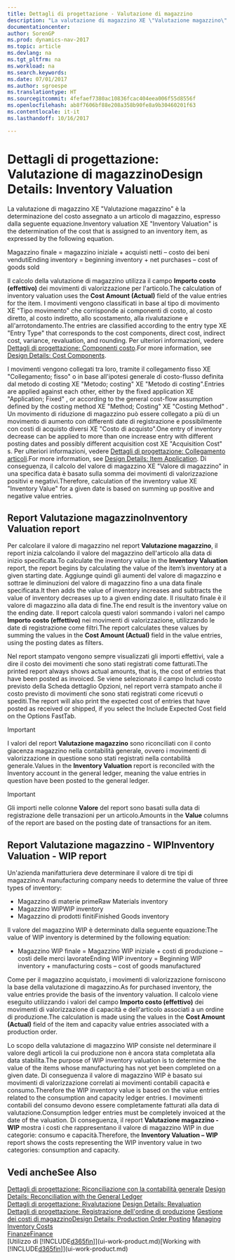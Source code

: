 ```yaml
---
title: Dettagli di progettazione - Valutazione di magazzino
description: "La valutazione di magazzino XE \"Valutazione magazzino\" è la determinazione del costo assegnato a un articolo di magazzino, espresso dalla seguente equazione."
documentationcenter: 
author: SorenGP
ms.prod: dynamics-nav-2017
ms.topic: article
ms.devlang: na
ms.tgt_pltfrm: na
ms.workload: na
ms.search.keywords: 
ms.date: 07/01/2017
ms.author: sgroespe
ms.translationtype: HT
ms.sourcegitcommit: 4fefaef7380ac10836fcac404eea006f55d8556f
ms.openlocfilehash: ab8f7606bf88e208a358b90fe8a9b30460201f63
ms.contentlocale: it-it
ms.lasthandoff: 10/16/2017

---
```

# <a name="design-details-inventory-valuation"></a><span data-ttu-id="32535-103">Dettagli di progettazione: Valutazione di magazzino</span><span class="sxs-lookup"><span data-stu-id="32535-103">Design Details: Inventory Valuation</span></span>
<span data-ttu-id="32535-104">La valutazione di magazzino XE "Valutazione magazzino" è la determinazione del costo assegnato a un articolo di magazzino, espresso dalla seguente equazione.</span><span class="sxs-lookup"><span data-stu-id="32535-104">Inventory valuation XE "Inventory Valuation"  is the determination of the cost that is assigned to an inventory item, as expressed by the following equation.</span></span>  

<span data-ttu-id="32535-105">Magazzino finale = magazzino iniziale + acquisti netti – costo dei beni venduti</span><span class="sxs-lookup"><span data-stu-id="32535-105">Ending inventory = beginning inventory + net purchases – cost of goods sold</span></span>  

<span data-ttu-id="32535-106">Il calcolo della valutazione di magazzino utilizza il campo **Importo costo (effettivo)** dei movimenti di valorizzazione per l'articolo.</span><span class="sxs-lookup"><span data-stu-id="32535-106">The calculation of inventory valuation uses the **Cost Amount (Actual)** field of the value entries for the item.</span></span> <span data-ttu-id="32535-107">I movimenti vengono classificati in base al tipo di movimento XE "Tipo movimento" che corrisponde ai componenti di costo, al costo diretto, al costo indiretto, allo scostamento, alla rivalutazione e all'arrotondamento.</span><span class="sxs-lookup"><span data-stu-id="32535-107">The entries are classified according to the entry type XE "Entry Type"  that corresponds to the cost components, direct cost, indirect cost, variance, revaluation, and rounding.</span></span> <span data-ttu-id="32535-108">Per ulteriori informazioni, vedere [Dettagli di progettazione: Componenti costo](design-details-cost-components.md).</span><span class="sxs-lookup"><span data-stu-id="32535-108">For more information, see [Design Details: Cost Components](design-details-cost-components.md).</span></span>  

<span data-ttu-id="32535-109">I movimenti vengono collegati tra loro, tramite il collegamento fisso XE "Collegamento; fisso" o in base all'ipotesi generale di costo-flusso definita dal metodo di costing XE "Metodo; costing" XE "Metodo di costing".</span><span class="sxs-lookup"><span data-stu-id="32535-109">Entries are applied against each other, either by the fixed application XE "Application; Fixed" , or according to the general cost-flow assumption defined by the costing method XE "Method; Costing"  XE "Costing Method" .</span></span> <span data-ttu-id="32535-110">Un movimento di riduzione di magazzino può essere collegato a più di un movimento di aumento con differenti date di registrazione e possibilmente con costi di acquisto diversi XE "Costo di acquisto".</span><span class="sxs-lookup"><span data-stu-id="32535-110">One entry of inventory decrease can be applied to more than one increase entry with different posting dates and possibly different acquisition cost XE "Acquisition Cost" s.</span></span> <span data-ttu-id="32535-111">Per ulteriori informazioni, vedere [Dettagli di progettazione: Collegamento articoli](design-details-item-application.md).</span><span class="sxs-lookup"><span data-stu-id="32535-111">For more information, see [Design Details: Item Application](design-details-item-application.md).</span></span> <span data-ttu-id="32535-112">Di conseguenza, il calcolo del valore di magazzino XE "Valore di magazzino" in una specifica data è basato sulla somma dei movimenti di valorizzazione positivi e negativi.</span><span class="sxs-lookup"><span data-stu-id="32535-112">Therefore, calculation of the inventory value XE "Inventory Value"  for a given date is based on summing up positive and negative value entries.</span></span>  

## <a name="inventory-valuation-report"></a><span data-ttu-id="32535-113">Report Valutazione magazzino</span><span class="sxs-lookup"><span data-stu-id="32535-113">Inventory Valuation report</span></span>  
<span data-ttu-id="32535-114">Per calcolare il valore di magazzino nel report **Valutazione magazzino**, il report inizia calcolando il valore del magazzino dell'articolo alla data di inizio specificata.</span><span class="sxs-lookup"><span data-stu-id="32535-114">To calculate the inventory value in the **Inventory Valuation** report, the report begins by calculating the value of the item’s inventory at a given starting date.</span></span> <span data-ttu-id="32535-115">Aggiunge quindi gli aumenti del valore di magazzino e sottrae le diminuzioni del valore di magazzino fino a una data finale specificata.</span><span class="sxs-lookup"><span data-stu-id="32535-115">It then adds the value of inventory increases and subtracts the value of inventory decreases up to a given ending date.</span></span> <span data-ttu-id="32535-116">Il risultato finale è il valore di magazzino alla data di fine.</span><span class="sxs-lookup"><span data-stu-id="32535-116">The end result is the inventory value on the ending date.</span></span> <span data-ttu-id="32535-117">Il report calcola questi valori sommando i valori nel campo **Importo costo (effettivo)** nei movimenti di valorizzazione, utilizzando le date di registrazione come filtri.</span><span class="sxs-lookup"><span data-stu-id="32535-117">The report calculates these values by summing the values in the **Cost Amount (Actual)** field in the value entries, using the posting dates as filters.</span></span>  

<span data-ttu-id="32535-118">Nel report stampato vengono sempre visualizzati gli importi effettivi, vale a dire il costo dei movimenti che sono stati registrati come fatturati.</span><span class="sxs-lookup"><span data-stu-id="32535-118">The printed report always shows actual amounts, that is, the cost of entries that have been posted as invoiced.</span></span> <span data-ttu-id="32535-119">Se viene selezionato il campo Includi costo previsto della Scheda dettaglio Opzioni, nel report verrà stampato anche il costo previsto di movimenti che sono stati registrati come ricevuti o spediti.</span><span class="sxs-lookup"><span data-stu-id="32535-119">The report will also print the expected cost of entries that have posted as received or shipped, if you select the Include Expected Cost field on the Options FastTab.</span></span>  

> [!IMPORTANT]  
>  <span data-ttu-id="32535-120">I valori del report **Valutazione magazzino** sono riconciliati con il conto giacenza magazzino nella contabilità generale, ovvero i movimenti di valorizzazione in questione sono stati registrati nella contabilità generale.</span><span class="sxs-lookup"><span data-stu-id="32535-120">Values in the **Inventory Valuation** report is reconciled with the Inventory account in the general ledger, meaning the value entries in question have been posted to the general ledger.</span></span>  

> [!IMPORTANT]  
>  <span data-ttu-id="32535-121">Gli importi nelle colonne **Valore** del report sono basati sulla data di registrazione delle transazioni per un articolo.</span><span class="sxs-lookup"><span data-stu-id="32535-121">Amounts in the **Value** columns of the report are based on the posting date of transactions for an item.</span></span>  

## <a name="inventory-valuation---wip-report"></a><span data-ttu-id="32535-122">Report Valutazione magazzino - WIP</span><span class="sxs-lookup"><span data-stu-id="32535-122">Inventory Valuation - WIP report</span></span>  
<span data-ttu-id="32535-123">Un'azienda manifatturiera deve determinare il valore di tre tipi di magazzino:</span><span class="sxs-lookup"><span data-stu-id="32535-123">A manufacturing company needs to determine the value of three types of inventory:</span></span>  

* <span data-ttu-id="32535-124">Magazzino di materie prime</span><span class="sxs-lookup"><span data-stu-id="32535-124">Raw Materials inventory</span></span>  
* <span data-ttu-id="32535-125">Magazzino WIP</span><span class="sxs-lookup"><span data-stu-id="32535-125">WIP inventory</span></span>  
* <span data-ttu-id="32535-126">Magazzino di prodotti finiti</span><span class="sxs-lookup"><span data-stu-id="32535-126">Finished Goods inventory</span></span>  

<span data-ttu-id="32535-127">Il valore del magazzino WIP è determinato dalla seguente equazione:</span><span class="sxs-lookup"><span data-stu-id="32535-127">The value of WIP inventory is determined by the following equation:</span></span>  

* <span data-ttu-id="32535-128">Magazzino WIP finale = Magazzino WIP iniziale + costi di produzione – costi delle merci lavorate</span><span class="sxs-lookup"><span data-stu-id="32535-128">Ending WIP inventory = Beginning WIP inventory + manufacturing costs – cost of goods manufactured</span></span>  

<span data-ttu-id="32535-129">Come per il magazzino acquistato, i movimenti di valorizzazione forniscono la base della valutazione di magazzino.</span><span class="sxs-lookup"><span data-stu-id="32535-129">As for purchased inventory, the value entries provide the basis of the inventory valuation.</span></span> <span data-ttu-id="32535-130">Il calcolo viene eseguito utilizzando i valori del campo **Importo costo (effettivo)** dei movimenti di valorizzazione di capacità e dell'articolo associati a un ordine di produzione.</span><span class="sxs-lookup"><span data-stu-id="32535-130">The calculation is made using the values in the **Cost Amount (Actual)** field of the item and capacity value entries associated with a production order.</span></span>  

<span data-ttu-id="32535-131">Lo scopo della valutazione di magazzino WIP consiste nel determinare il valore degli articoli la cui produzione non è ancora stata completata alla data stabilita.</span><span class="sxs-lookup"><span data-stu-id="32535-131">The purpose of WIP inventory valuation is to determine the value of the items whose manufacturing has not yet been completed on a given date.</span></span> <span data-ttu-id="32535-132">Di conseguenza il valore di magazzino WIP è basato sui movimenti di valorizzazione correlati ai movimenti contabili capacità e consumo.</span><span class="sxs-lookup"><span data-stu-id="32535-132">Therefore the WIP inventory value is based on the value entries related to the consumption and capacity ledger entries.</span></span> <span data-ttu-id="32535-133">I movimenti contabili del consumo devono essere completamente fatturati alla data di valutazione.</span><span class="sxs-lookup"><span data-stu-id="32535-133">Consumption ledger entries must be completely invoiced at the date of the valuation.</span></span> <span data-ttu-id="32535-134">Di conseguenza, il report **Valutazione magazzino - WIP** mostra i costi che rappresentano il valore di magazzino WIP in due categorie: consumo e capacità.</span><span class="sxs-lookup"><span data-stu-id="32535-134">Therefore, the **Inventory Valuation – WIP** report shows the costs representing the WIP inventory value in two categories: consumption and capacity.</span></span>  

## <a name="see-also"></a><span data-ttu-id="32535-135">Vedi anche</span><span class="sxs-lookup"><span data-stu-id="32535-135">See Also</span></span>  
<span data-ttu-id="32535-136">[Dettagli di progettazione: Riconciliazione con la contabilità generale](design-details-reconciliation-with-the-general-ledger.md) </span><span class="sxs-lookup"><span data-stu-id="32535-136">[Design Details: Reconciliation with the General Ledger](design-details-reconciliation-with-the-general-ledger.md) </span></span>  
<span data-ttu-id="32535-137">[Dettagli di progettazione: Rivalutazione](design-details-revaluation.md) </span><span class="sxs-lookup"><span data-stu-id="32535-137">[Design Details: Revaluation](design-details-revaluation.md) </span></span>  
<span data-ttu-id="32535-138">[Dettagli di progettazione: Registrazione dell'ordine di produzione](design-details-production-order-posting.md)
[ Gestione dei costi di magazzino](finance-manage-inventory-costs.md)</span><span class="sxs-lookup"><span data-stu-id="32535-138">[Design Details: Production Order Posting](design-details-production-order-posting.md)
[Managing Inventory Costs](finance-manage-inventory-costs.md)</span></span>  
[<span data-ttu-id="32535-139">Finanze</span><span class="sxs-lookup"><span data-stu-id="32535-139">Finance</span></span>](finance.md)  
<span data-ttu-id="32535-140">[Utilizzo di [!INCLUDE[d365fin](includes/d365fin_md.md)]](ui-work-product.md)</span><span class="sxs-lookup"><span data-stu-id="32535-140">[Working with [!INCLUDE[d365fin](includes/d365fin_md.md)]](ui-work-product.md)</span></span>


